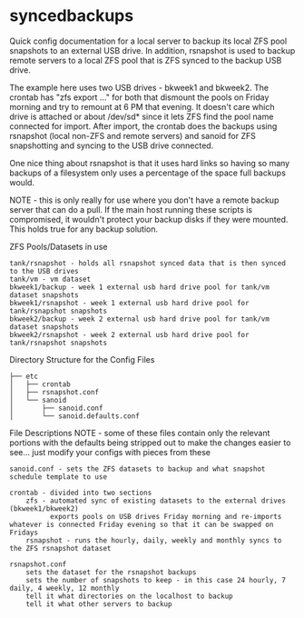 # syncedbackups

Quick config documentation for a local server to backup its local ZFS pool snapshots to an external USB drive. In addition, rsnapshot is used to backup remote servers to a local ZFS pool that is ZFS synced to the backup USB drive.

The example here uses two USB drives - bkweek1 and bkweek2. The crontab has "zfs export ..." for both that dismount the pools on Friday morning and try to remount at 6 PM that evening. It doesn't care which drive is attached or about /dev/sd* since it lets ZFS find the pool name connected for import. After import, the crontab does the backups using rsnapshot (local non-ZFS and remote servers) and sanoid for ZFS snapshotting and syncing to the USB drive connected.

One nice thing about rsnapshot is that it uses hard links so having so many backups of a filesystem only uses a percentage of the space full backups would.

NOTE - this is only really for use where you don't have a remote backup server that can do a pull. If the main host running these scripts is compromised, it wouldn't protect your backup disks if they were mounted. This holds true for any backup solution.

ZFS Pools/Datasets in use

    tank/rsnapshot - holds all rsnapshot synced data that is then synced to the USB drives
    tank/vm - vm dataset
    bkweek1/backup - week 1 external usb hard drive pool for tank/vm dataset snapshots
    bkweek1/rsnapshot - week 1 external usb hard drive pool for tank/rsnapshot snapshots
    bkweek2/backup - week 2 external usb hard drive pool for tank/vm dataset snapshots
    bkweek2/rsnapshot - week 2 external usb hard drive pool for tank/rsnapshot snapshots

Directory Structure for the Config Files

    ├── etc
    │   ├── crontab
    │   ├── rsnapshot.conf
    │   └── sanoid
    │       ├── sanoid.conf
    │       └── sanoid.defaults.conf


File Descriptions
    NOTE - some of these files contain only the relevant portions with the defaults being stripped out to make the changes easier to see... just modify your configs with pieces from these
    
    sanoid.conf - sets the ZFS datasets to backup and what snapshot schedule template to use
    
    crontab - divided into two sections
        zfs - automated sync of existing datasets to the external drives (bkweek1/bkweek2)
              exports pools on USB drives Friday morning and re-imports whatever is connected Friday evening so that it can be swapped on Fridays
        rsnapshot - runs the hourly, daily, weekly and monthly syncs to the ZFS rsnapshot dataset
        
    rsnapshot.conf
        sets the dataset for the rsnapshot backups
        sets the number of snapshots to keep - in this case 24 hourly, 7 daily, 4 weekly, 12 monthly
        tell it what directories on the localhost to backup
        tell it what other servers to backup
    
